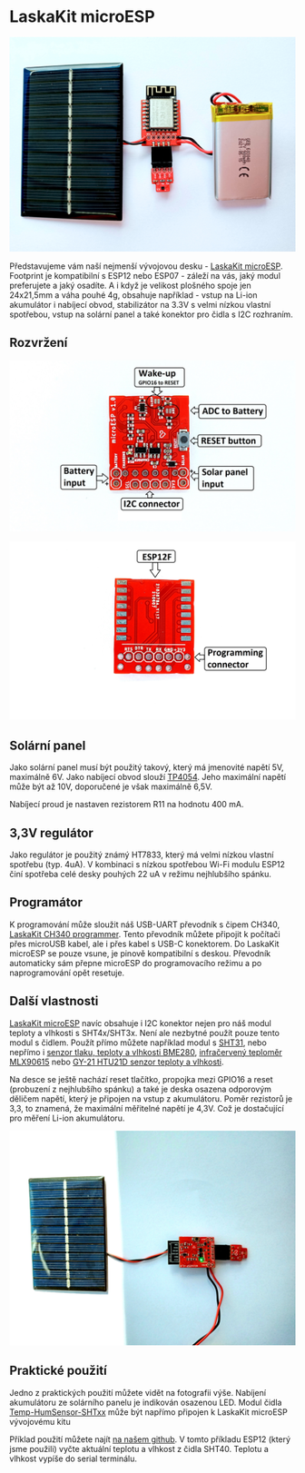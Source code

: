 # LaskaKit microESP

![microESP se solárním panelem](https://github.com/LaskaKit/microESP/blob/main/img/microESP_1.jpg)

Představujeme vám naší nejmenší vývojovou desku - [LaskaKit microESP](https://www.laskarduino.cz/laskakit-microesp/). Footprint je kompatibilní s ESP12 nebo ESP07 - záleží na vás, jaký modul preferujete a jaký osadíte. 
A i když je velikost plošného spoje jen 24x21,5mm a váha pouhé 4g, obsahuje například - vstup na Li-ion akumulátor i nabíjecí obvod, stabilizátor na 3.3V s velmi nízkou vlastní spotřebou, vstup na solární panel a také konektor pro čidla s I2C rozhraním. 

## Rozvržení

![TOP strana microESP](https://github.com/LaskaKit/microESP/blob/main/img/microESP_TOP.jpg)


![BOTTOM strana microESP](https://github.com/LaskaKit/microESP/blob/main/img/microESP_BOT.jpg)

## Solární panel

Jako solární panel musí být použitý takový, který má jmenovité napětí 5V, maximálně 6V. Jako nabíjecí obvod slouží [TP4054](https://www.laskarduino.cz/toppower-tp4054-nabijecka-li-ion-clanku--0-4a--sot-23-5/). Jeho maximální napětí může být až 10V, doporučené je však maximálně 6,5V. 

Nabíjecí proud je nastaven rezistorem R11 na hodnotu 400 mA.

## 3,3V regulátor

Jako regulátor je použitý známý HT7833, který má velmi nízkou vlastní spotřebu (typ. 4uA). V kombinaci s nízkou spotřebou Wi-Fi modulu ESP12 činí spotřeba celé desky pouhých 22 uA v režimu nejhlubšího spánku.

## Programátor

K programování může sloužit náš USB-UART převodník s čipem CH340, [LaskaKit CH340 programmer](https://www.laskarduino.cz/laskakit-ch340-programmer-usb-c--microusb--uart/). Tento převodník můžete připojit k počítači přes microUSB kabel, ale i přes kabel s USB-C konektorem. 
Do LaskaKit microESP se pouze vsune, je pinově kompatibilní s deskou.
Převodník automaticky sám přepne microESP do programovacího režimu a po naprogramování opět resetuje. 

## Další vlastnosti

[LaskaKit microESP](https://www.laskarduino.cz/laskakit-microesp/) navíc obsahuje i I2C konektor nejen pro náš modul teploty a vlhkosti s SHT4x/SHT3x.
Není ale nezbytné použít pouze tento modul s čidlem. Použít přímo můžete například modul s [SHT31](https://www.laskarduino.cz/senzor-teploty-a-vlhkosti-vzduchu-sht30/), nebo nepřímo i [senzor tlaku, teploty a vlhkosti BME280](https://www.laskarduino.cz/arduino-senzor-tlaku--teploty-a-vlhkosti-bme280/), [infračervený teploměr MLX90615](https://www.laskarduino.cz/arduino-infracerveny-teplomer-mlx90615/) nebo [GY-21 HTU21D senzor teploty a vlhkosti](https://www.laskarduino.cz/gy-21-htu21d-senzor-teploty-a-vlhkosti/).

Na desce se ještě nachází reset tlačítko, propojka mezi GPIO16 a reset (probuzení z nejhlubšího spánku) a také je deska osazena odporovým děličem napětí, který je připojen na vstup z akumulátoru. 
Poměr rezistorů je 3,3, to znamená, že maximální měřitelné napětí je 4,3V. Což je dostačující pro měření Li-ion akumulátoru.

![microESP se solárním panelem](https://github.com/LaskaKit/microESP/blob/main/img/microESP_2.jpg)

## Praktické použití

Jedno z praktických použití můžete vidět na fotografii výše. 
Nabíjení akumulátoru ze solárního panelu je indikován osazenou LED. Modul čidla [Temp-HumSensor-SHTxx](https://github.com/LaskaKit/Temp-HumSensor-SHTxx) může být napřímo připojen k LaskaKit microESP vývojovému kitu

Příklad použití můžete najít [na našem github](https://github.com/LaskaKit/microESP/tree/main/examples). V tomto příkladu ESP12 (který jsme použili) vyčte aktuální teplotu a vlhkost z čidla SHT40. Teplotu a vlhkost vypíše do serial terminálu.  
